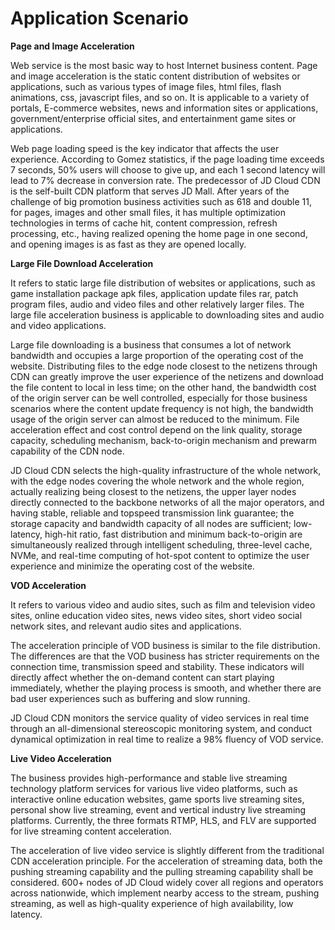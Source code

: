 # **Application Scenario**

**Page and Image Acceleration**

Web service is the most basic way to host Internet business content. Page and image acceleration is the static content distribution of websites or applications, such as various types of image files, html files, flash animations, css, javascript files, and so on. It is applicable to a variety of portals, E-commerce websites, news and information sites or applications, government/enterprise official sites, and entertainment game sites or applications.

Web page loading speed is the key indicator that affects the user experience. According to Gomez statistics, if the page loading time exceeds 7 seconds, 50% users will choose to give up, and each 1 second latency will lead to 7% decrease in conversion rate. The predecessor of JD Cloud CDN is the self-built CDN platform that serves JD Mall. After years of the challenge of big promotion business activities such as 618 and double 11, for pages, images and other small files, it has multiple optimization technologies in terms of cache hit, content compression, refresh processing, etc., having realized opening the home page in one second, and opening images is as fast as they are opened locally.

**Large File Download Acceleration**

It refers to static large file distribution of websites or applications, such as game installation package apk files, application update files rar, patch program files, audio and video files and other relatively larger files. The large file acceleration business is applicable to downloading sites and audio and video applications.

Large file downloading is a business that consumes a lot of network bandwidth and occupies a large proportion of the operating cost of the website. Distributing files to the edge node closest to the netizens through CDN can greatly improve the user experience of the netizens and download the file content to local in less time; on the other hand, the bandwidth cost of the origin server can be well controlled, especially for those business scenarios where the content update frequency is not high, the bandwidth usage of the origin server can almost be reduced to the minimum. File acceleration effect and cost control depend on the link quality, storage capacity, scheduling mechanism, back-to-origin mechanism and prewarm capability of the CDN node.

JD Cloud CDN selects the high-quality infrastructure of the whole network, with the edge nodes covering the whole network and the whole region, actually realizing being closest to the netizens, the upper layer nodes directly connected to the backbone networks of all the major operators, and having stable, reliable and topspeed transmission link guarantee; the storage capacity and bandwidth capacity of all nodes are sufficient; low-latency, high-hit ratio, fast distribution and minimum back-to-origin are simultaneously realized through intelligent scheduling, three-level cache, NVMe, and real-time computing of hot-spot content to optimize the user experience and minimize the operating cost of the website.

**VOD Acceleration**

It refers to various video and audio sites, such as film and television video sites, online education video sites, news video sites, short video social network sites, and relevant audio sites and applications.

The acceleration principle of VOD business is similar to the file distribution. The differences are that the VOD business has stricter requirements on the connection time, transmission speed and stability. These indicators will directly affect whether the on-demand content can start playing immediately, whether the playing process is smooth, and whether there are bad user experiences such as buffering and slow running.

JD Cloud CDN monitors the service quality of video services in real time through an all-dimensional stereoscopic monitoring system, and conduct dynamical optimization in real time to realize a 98% fluency of VOD service.

**Live Video Acceleration**

The business provides high-performance and stable live streaming technology platform services for various live video platforms, such as interactive online education websites, game sports live streaming sites, personal show live streaming, event and vertical industry live streaming platforms. Currently, the three formats RTMP, HLS, and FLV are supported for live streaming content acceleration. 

The acceleration of live video service is slightly different from the traditional CDN acceleration principle. For the acceleration of streaming data, both the pushing streaming capability and the pulling streaming capability shall be considered. 600+ nodes of JD Cloud widely cover all regions and operators across nationwide, which implement nearby access to the stream, pushing streaming, as well as high-quality experience of high availability, low latency.
